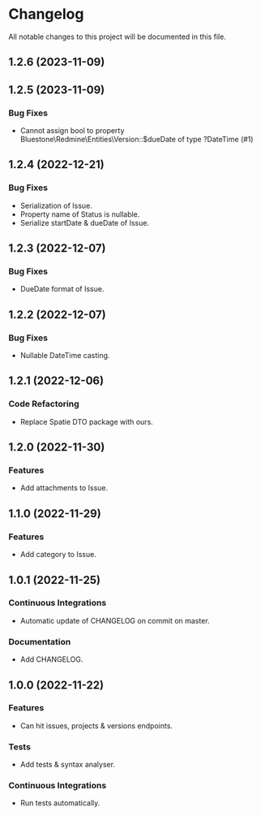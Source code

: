 <!--- BEGIN HEADER -->
# Changelog

All notable changes to this project will be documented in this file.
<!--- END HEADER -->

## 1.2.6 (2023-11-09)

## 1.2.5 (2023-11-09)

### Bug Fixes

* Cannot assign bool to property Bluestone\Redmine\Entities\Version::$dueDate of type ?DateTime (#1)

## 1.2.4 (2022-12-21)

### Bug Fixes

* Serialization of Issue.
* Property name of Status is nullable.
* Serialize startDate & dueDate of Issue.

## 1.2.3 (2022-12-07)

### Bug Fixes

* DueDate format of Issue.

## 1.2.2 (2022-12-07)

### Bug Fixes

* Nullable DateTime casting.

## 1.2.1 (2022-12-06)

### Code Refactoring

* Replace Spatie DTO package with ours.

## 1.2.0 (2022-11-30)

### Features

* Add attachments to Issue.

## 1.1.0 (2022-11-29)

### Features

* Add category to Issue.

## 1.0.1 (2022-11-25)

### Continuous Integrations

* Automatic update of CHANGELOG on commit on master.

### Documentation

* Add CHANGELOG.

## 1.0.0 (2022-11-22)

### Features

* Can hit issues, projects & versions endpoints.

### Tests

* Add tests & syntax analyser.

### Continuous Integrations

* Run tests automatically.

